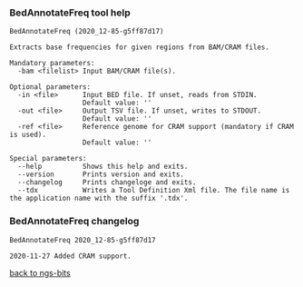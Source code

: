### BedAnnotateFreq tool help
	BedAnnotateFreq (2020_12-85-g5ff87d17)
	
	Extracts base frequencies for given regions from BAM/CRAM files.
	
	Mandatory parameters:
	  -bam <filelist> Input BAM/CRAM file(s).
	
	Optional parameters:
	  -in <file>      Input BED file. If unset, reads from STDIN.
	                  Default value: ''
	  -out <file>     Output TSV file. If unset, writes to STDOUT.
	                  Default value: ''
	  -ref <file>     Reference genome for CRAM support (mandatory if CRAM is used).
	                  Default value: ''
	
	Special parameters:
	  --help          Shows this help and exits.
	  --version       Prints version and exits.
	  --changelog     Prints changeloge and exits.
	  --tdx           Writes a Tool Definition Xml file. The file name is the application name with the suffix '.tdx'.
	
### BedAnnotateFreq changelog
	BedAnnotateFreq 2020_12-85-g5ff87d17
	
	2020-11-27 Added CRAM support.
[back to ngs-bits](https://github.com/imgag/ngs-bits)